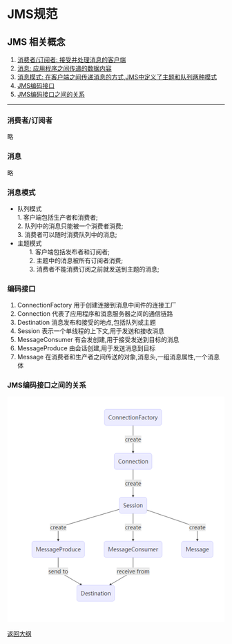 # JMS规范

## JMS 相关概念

1. [消费者/订阅者: 接受并处理消息的客户端](#subscribe)
2. [消息: 应用程序之间传递的数据内容](#message)
3. [消息模式: 在客户端之间传递消息的方式,JMS中定义了主题和队列两种模式](#mode)
4. [JMS编码接口](#encode)
5. [JMS编码接口之间的关系](#relation)  
---

<h3 id="subscribe">消费者/订阅者</h3>
略
<h3 id="message">消息</h3>
略
<h3 id="mode">消息模式</h3>

* 队列模式  
        1. 客户端包括生产者和消费者;  
        2. 队列中的消息只能被一个消费者消费;  
        3. 消费者可以随时消费队列中的消息;  
* 主题模式  
        1. 客户端包括发布者和订阅者;   
        2. 主题中的消息被所有订阅者消费;   
        3. 消费者不能消费订阅之前就发送到主题的消息;  

<h3 id="encode">编码接口</h3>

1. ConnectionFactory 用于创建连接到消息中间件的连接工厂
2. Connection 代表了应用程序和消息服务器之间的通信链路
3. Destination 消息发布和接受的地点,包括队列或主题
4. Session 表示一个单线程的上下文,用于发送和接收消息
5. MessageConsumer 有会发创建,用于接受发送到目标的消息
6. MessageProduce 由会话创建,用于发送消息到目标
7. Message 在消费者和生产者之间传送的对象,消息头,一组消息属性,一个消息体

<h3 id="relation">JMS编码接口之间的关系</h3>

![](APIRelation.png)

[返回大纲](../0.大纲.md)
